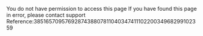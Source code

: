 You do not have permission to access this page If you have found this page in error, please contact support Reference:385165709576928743880781104034741110220034968299102359